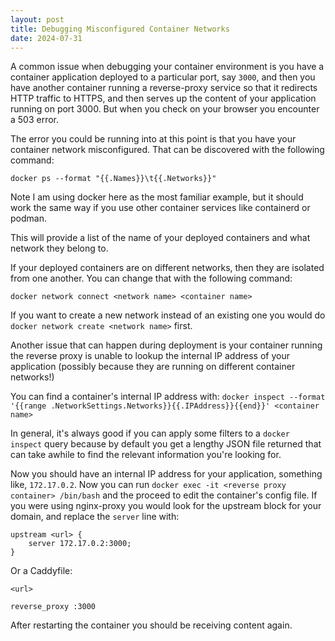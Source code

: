```yaml
---
layout: post
title: Debugging Misconfigured Container Networks
date: 2024-07-31
---
```

A common issue when debugging your container environment is you have a container application deployed to a particular port, say `3000`, and then you have another container running a reverse-proxy service so that it redirects HTTP traffic to HTTPS, and then serves up the content of your application running on port 3000. But when you check on your browser you encounter a 503 error.

The error you could be running into at this point is that you have your container network misconfigured. That can be discovered with the following command:

`docker ps --format "{{.Names}}\t{{.Networks}}"`

Note I am using docker here as the most familiar example, but it should work the same way if you use other container services like containerd or podman.

This will provide a list of the name of your deployed containers and what network they belong to.

If your deployed containers are on different networks, then they are isolated from one another. You can change that with the following command:

`docker network connect <network name> <container name>`

If you want to create a new network instead of an existing one you would do `docker network create <network name>` first.

Another issue that can happen during deployment is your container running the reverse proxy is unable to lookup the internal IP address of your application (possibly because they are running on different container networks!)

You can find a container's internal IP address with: `docker inspect --format '{{range .NetworkSettings.Networks}}{{.IPAddress}}{{end}}' <container name>`

In general, it's always good if you can apply some filters to a `docker inspect` query because by default you get a lengthy JSON file returned that can take awhile to find the relevant information you're looking for.

Now you should have an internal IP address for your application, something like, `172.17.0.2`. Now you can run `docker exec -it <reverse proxy container> /bin/bash` and the proceed to edit the container's config file. If you were using nginx-proxy you would look for the upstream block for your domain, and replace the `server` line with:

```
upstream <url> {
    server 172.17.0.2:3000;
}
```

Or a Caddyfile:

```
<url>

reverse_proxy :3000
```

After restarting the container you should be receiving content again.
